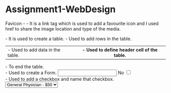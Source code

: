 # Assignment1-WebDesign
Favicon - <link rel="icon" href="favimg.jpg" type="image/x-icon"> - It is a link tag which is used to add a favourite icon and I used href to share the image location and type of the media.

<table> -  It is used to create a table.
    <tr> - Used to add rows in the table.
    <td> - Used to add data in the table.
    <th> - Used to define header cell of the table.
</table> -  To end the table.
 
<form> - Used to create a Form.
    <input type= "text"  - mentions the type of the input whether text,numerical,etc.
    <textarea rows="5" cols="60"  - Used to add a specific text area with sufficient space that can be defined using rows and cols.
    <label> No </label><input type="checkbox"><br> -  Used to add a checkbox and name that checkbox.
    <select name="dropdown"><br> - Used to add a dropdown
    <option>General Physician - $50</option> -  used to add the elements in the checkbox.
</form> - used to end the form.

Image Tag - <img src="Img1.jpg" height="250px" width="400px"> Used to insert images in a webpage and height and width is set for the image. 

Hyperlink Tag - <a href="mailto:carehospitalslimited@outlook.com"></a> - Used to insert a Hyperlink.

Button Tag- <input class="buttoncolor"  type="submit" value="Submit"> -  Used to insert a button in the webpage with the button name and value and type of the button.

Audio tag - <source src="How_to_Create_a_Healthy_Plate_(getmp3.pro).mp3" type="audio/mpeg"></audio> - Insertion of audiofile in the webpage with the audi location and type of the audio.

Video tag - <video width="1000" height="600" controls> <source src="How to Perform CPR.mp4" type="video/mp4"></video> - Insertion of a video from local and set the height and width of the video also the video type and ending with </video> tag.

<header> - It is used to create a new header , It is always specified on the top of the webpage followed by body and footer, and we can include the Name,elements or options in that header and it ends with </header>

<footer> - It is used to create a new footer, It is placed on the bottom of the webpage at the end also it can contain the elements and required data into that footer and it is ended by using the </footer> tag.

<summary> - It is a tag that can be used to give brief description of any data and ends with </summary> tag.

<menu> Used to insert menu items.

Tel tag - <input type="tel"> used to insert a telephone number using this tag.

mailto Tag - <a href="mailto:carehospitalslimited@outlook.com"> - Used to insert a mailid using this mailto tag.



